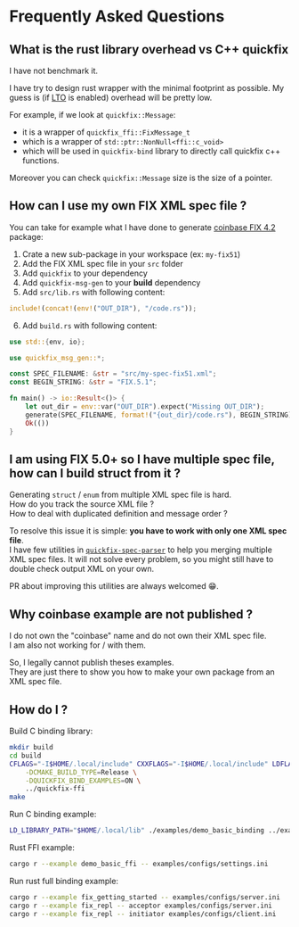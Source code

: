 # Frequently Asked Questions

## What is the rust library overhead vs C++ quickfix

I have not benchmark it.

I have try to design rust wrapper with the minimal footprint as possible.
My guess is (if [LTO](https://doc.rust-lang.org/cargo/reference/profiles.html#lto) is enabled) overhead will be pretty low.

For example, if we look at `quickfix::Message`:

- it is a wrapper of `quickfix_ffi::FixMessage_t`
- which is a wrapper of `std::ptr::NonNull<ffi::c_void>`
- which will be used in `quickfix-bind` library to directly call quickfix c++ functions.

Moreover you can check `quickfix::Message` size is the size of a pointer.

## How can I use my own FIX XML spec file ?

You can take for example what I have done to generate [coinbase FIX 4.2](../examples/coinbase-fix42/) package:

1. Crate a new sub-package in your workspace (ex: `my-fix51`)
2. Add the FIX XML spec file in your `src` folder
3. Add `quickfix` to your dependency
4. Add `quickfix-msg-gen` to your **build** dependency
5. Add `src/lib.rs` with following content:

```rust
include!(concat!(env!("OUT_DIR"), "/code.rs"));
```

6. Add `build.rs` with following content:

```rust
use std::{env, io};

use quickfix_msg_gen::*;

const SPEC_FILENAME: &str = "src/my-spec-fix51.xml";
const BEGIN_STRING: &str = "FIX.5.1";

fn main() -> io::Result<()> {
    let out_dir = env::var("OUT_DIR").expect("Missing OUT_DIR");
    generate(SPEC_FILENAME, format!("{out_dir}/code.rs"), BEGIN_STRING)?;
    Ok(())
}
```

## I am using FIX 5.0+ so I have multiple spec file, how can I build struct from it ?

Generating `struct` / `enum` from multiple XML spec file is hard.\
How do you track the source XML file ?\
How to deal with duplicated definition and message order ?

To resolve this issue it is simple: **you have to work with only one XML spec file**.\
I have few utilities in [`quickfix-spec-parser`](../quickfix-spec-parser/examples/) to help you merging multiple XML spec files.
It will not solve every problem, so you might still have to double check output XML on your own.

PR about improving this utilities are always welcomed 😁.

## Why coinbase example are not published ?

I do not own the "coinbase" name and do not own their XML spec file.\
I am also  not working for / with them.

So, I legally cannot publish theses examples.\
They are just there to show you how to make your own package from an XML spec file.

## How do I ?

Build C binding library:

```sh
mkdir build
cd build
CFLAGS="-I$HOME/.local/include" CXXFLAGS="-I$HOME/.local/include" LDFLAGS="-L$HOME/.local/lib" cmake \
    -DCMAKE_BUILD_TYPE=Release \
    -DQUICKFIX_BIND_EXAMPLES=ON \
    ../quickfix-ffi
make
```

Run C binding example:

```sh
LD_LIBRARY_PATH="$HOME/.local/lib" ./examples/demo_basic_binding ../examples/configs/settings.ini
```

Rust FFI example:

```sh
cargo r --example demo_basic_ffi -- examples/configs/settings.ini
```

Run rust full binding example:

```sh
cargo r --example fix_getting_started -- examples/configs/server.ini
cargo r --example fix_repl -- acceptor examples/configs/server.ini
cargo r --example fix_repl -- initiator examples/configs/client.ini
```
